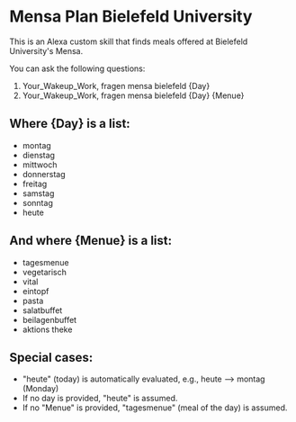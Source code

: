 # Mensa Plan Bielefeld University

This is an Alexa custom skill that finds meals offered at Bielefeld University's Mensa.

You can ask the following questions:

1. Your_Wakeup_Work, fragen mensa bielefeld {Day}
2. Your_Wakeup_Work, fragen mensa bielefeld {Day} {Menue}

## Where {Day} is a list:

* montag
* dienstag
* mittwoch
* donnerstag
* freitag
* samstag
* sonntag
* heute

## And where {Menue} is a list:

* tagesmenue
* vegetarisch
* vital
* eintopf
* pasta
* salatbuffet
* beilagenbuffet
* aktions theke

## Special cases:

* "heute" (today) is automatically evaluated, e.g., heute --> montag (Monday)
* If no day is provided, "heute" is assumed.
* If no "Menue" is provided, "tagesmenue" (meal of the day) is assumed.
